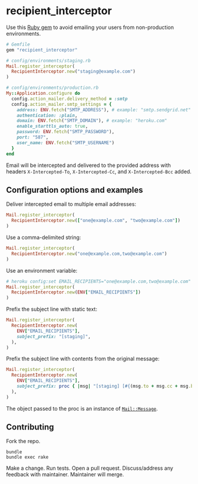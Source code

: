 # recipient_interceptor

Use this [Ruby gem](https://rubygems.org/gems/recipient_interceptor)
to avoid emailing your users from non-production environments.

```ruby
# Gemfile
gem "recipient_interceptor"

# config/environments/staging.rb
Mail.register_interceptor(
  RecipientInterceptor.new("staging@example.com")
)

# config/environments/production.rb
My::Application.configure do
  config.action_mailer.delivery_method = :smtp
  config.action_mailer.smtp_settings = {
    address: ENV.fetch("SMTP_ADDRESS"), # example: "smtp.sendgrid.net"
    authentication: :plain,
    domain: ENV.fetch("SMTP_DOMAIN"), # example: "heroku.com"
    enable_starttls_auto: true,
    password: ENV.fetch("SMTP_PASSWORD"),
    port: "587",
    user_name: ENV.fetch("SMTP_USERNAME")
  }
end
```

Email will be intercepted and delivered to the provided address with
headers `X-Intercepted-To`, `X-Intercepted-Cc`, and `X-Intercepted-Bcc` added.

## Configuration options and examples

Deliver intercepted email to multiple email addresses:

```ruby
Mail.register_interceptor(
  RecipientInterceptor.new(["one@example.com", "two@example.com"])
)
```

Use a comma-delimited string:

```ruby
Mail.register_interceptor(
  RecipientInterceptor.new("one@example.com,two@example.com")
)
```

Use an environment variable:

```ruby
# heroku config:set EMAIL_RECIPIENTS="one@example.com,two@example.com" --app staging
Mail.register_interceptor(
  RecipientInterceptor.new(ENV["EMAIL_RECIPIENTS"])
)
```

Prefix the subject line with static text:

```ruby
Mail.register_interceptor(
  RecipientInterceptor.new(
    ENV["EMAIL_RECIPIENTS"],
    subject_prefix: "[staging]",
  ),
)
```

Prefix the subject line with contents from the original message:

```ruby
Mail.register_interceptor(
  RecipientInterceptor.new(
    ENV["EMAIL_RECIPIENTS"],
    subject_prefix: proc { |msg| "[staging] [#{(msg.to + msg.cc + msg.bcc).sort.join(",")}]" }
  ),
)
```

The object passed to the proc is an instance of
[`Mail::Message`](https://www.rubydoc.info/github/mikel/mail/Mail/Message).

## Contributing

Fork the repo.

```
bundle
bundle exec rake
```

Make a change.
Run tests.
Open a pull request.
Discuss/address any feedback with maintainer.
Maintainer will merge.
